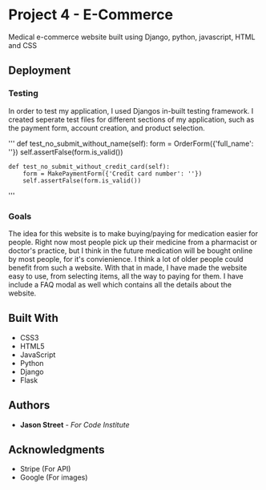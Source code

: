 # Project 4 - E-Commerce

Medical e-commerce website built using Django, python, javascript, HTML and CSS

## Deployment


### Testing

In order to test my application, I used Djangos in-built testing framework. I created seperate test files for different sections of my application, such as the payment form, account creation, and product selection.

'''
    def test_no_submit_without_name(self):
        form = OrderForm({'full_name': ''})
        self.assertFalse(form.is_valid())
        
    def test_no_submit_without_credit_card(self):
        form = MakePaymentForm({'Credit card number': ''})
        self.assertFalse(form.is_valid())
'''



### Goals

The idea for this website is to make buying/paying for medication easier for people. Right now most people pick up their medicine from a pharmacist or doctor's practice, but I think in the future medication will be bought online by most people, for it's convienience. I think a lot of older people could benefit from such a website. With that in made, I have made the website easy to use, from selecting items, all the way to paying for them. I have include a FAQ modal as well which contains all the details about the website.

## Built With

* CSS3
* HTML5
* JavaScript
* Python
* Django
* Flask


## Authors

* **Jason Street** - *For Code Institute*


## Acknowledgments

* Stripe (For API)
* Google (For images)
